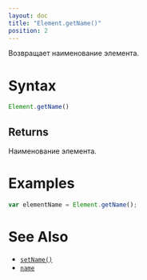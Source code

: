 ```yaml
---
layout: doc
title: "Element.getName()"
position: 2
---
```


Возвращает наименование элемента.

# Syntax

```js
Element.getName()
```

## Returns

Наименование элемента.

# Examples

```js
var elementName = Element.getName();
```

# See Also

* [`setName()`](../Element.setName/)
* [`name`](../Element.name/)
